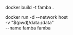 docker build -t famba .

docker run -d --network host \
  -v "$(pwd)/data:/data" \
  --name famba famba